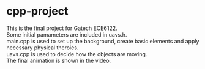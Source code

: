 # cpp-project
This is the final project for Gatech ECE6122.   
Some initial pamameters are included in uavs.h.   
main.cpp is used to set up the background, create basic elements and apply necessary physical theroies.   
uavs.cpp is used to decide how the objects are moving.   
The final animation is shown in the video.   
